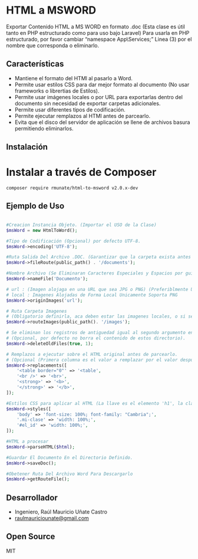# HTML a MSWORD
Exportar Contenido HTML a MS WORD en formato .doc (Esta clase es útil tanto en PHP estructurado como para uso bajo Laravel)
Para usarla en PHP estructurado, por favor cambiar “namespace App\Services;” Linea (3) por el nombre que corresponda o eliminarlo.

## Características

- Mantiene el formato del HTMl al pasarlo a Word.
- Permite usar estilos CSS para dar mejor formato al documento (No usar frameworks o librertias de Estilos).
- Permite usar imágenes locales o por URL para exportarlas dentro del documento sin necesidad de exportar carpetas adicionales.
- Permite usar diferentes tipos de codificación.
- Permite ejecutar remplazos al HTMl antes de parcearlo.
- Evita que el disco del servidor de aplicación se llene de archivos basura permitiendo eliminarlos.

## Instalación
# Instalar a través de Composer

```console
composer require rmunate/html-to-msword v2.0.x-dev
```

## Ejemplo de Uso

```php

#Creacion Instancia Objeto. (Importar el USO de la Clase)
$msWord = new HtmlToWord(); 

#Tipo de Codificación (Opcional) por defecto UTF-8.
$msWord->encoding('UTF-8'); 

#Ruta Salida Del Archivo .DOC. (Garantizar que la carpeta exista antes de usar la libreria.)
$msWord->fileRoute(public_path() . '/documents'); 

#Nombre Archivo (Se Eliminaran Caracteres Especiales y Espacios por guión al piso.)
$msWord->nameFile('Documento'); 

# url : (Imagen alojaga en una URL que sea JPG o PNG) (Preferiblmente URL HTTPS para evitar errores)
# local : Imagenes Alojadas de Forma Local Unicamente Soporta PNG
$msWord->originImages('url'); 

# Ruta Carpeta Imagenes 
# (Obligatorio definirla, aca deben estar las imagenes locales, o si se manejarán por URL, en esta carpeta la libreria bajará las imagenes).
$msWord->routeImages(public_path(). '/images'); 

# Se eliminan los registros de antiguedad igual al segundo argumento en horas que esten dentro de los directorios definidos para imagenes y documentos 
# (Opcional, por defecto no borra el contenido de estos directorio).
$msWord->deleteOldFiles(true, 1); 

# Remplazos a ejecutar sobre el HTML original antes de parcearlo. 
# (Opcional (Primera columna es el valor a remplazar por el valor despues del =>))
$msWord->replacements([ 
    '<table border="0"' => '<table',
    '<br />' => '<br>',
    '<strong>' => '<b>',
    '</strong>' => '</b>',
]);

#Estilos CSS para aplicar al HTML (La llave es el elemento 'h1', la clase '.title' o el ID '#text')
$msWord->styles([ 
    'body' => 'font-size: 100%; font-family: "Cambria";',
    '.mi-clase' => 'width: 100%;',
    '#el_id' => 'width: 100%;',
]);

#HTML a procesar
$msWord->parseHTML($html); 

#Guardar El Documento En el Directorio Definido.
$msWord->saveDoc(); 

#Obetener Ruta Del Archivo Word Para Descargarlo
$msWord->getRouteFile();

```

## Desarrollador
- Ingeniero, Raúl Mauricio Uñate Castro
- raulmauriciounate@gmail.com

## Open Source
MIT
